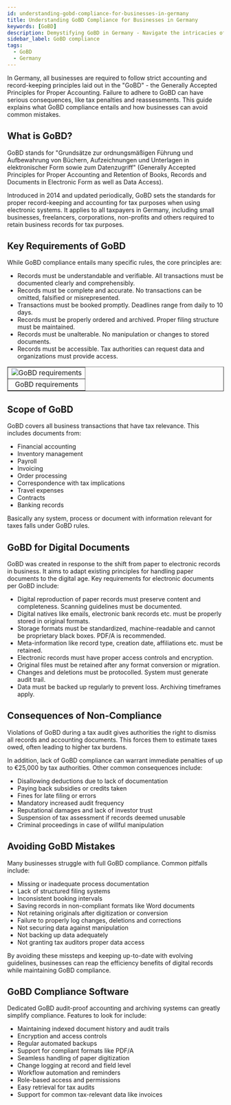 ```yaml
---
id: understanding-gobd-compliance-for-businesses-in-germany
title: Understanding GoBD Compliance for Businesses in Germany
keywords: [GoBD]
description: Demystifying GoBD in Germany - Navigate the intricacies of digital document management and compliance with our expertly crafted explainer article. Unlock key insights into Grundsätze zur ordnungsmäßigen Führung und Aufbewahrung von Büchern, Aufzeichnungen und Unterlagen in elektronischer Form und zum Datenzugriff (GoBD). Stay ahead in the world of German tax regulations with accurate information, compliance tips, and expert advice. Your go-to resource for mastering GoBD and ensuring seamless digital document compliance.
sidebar_label: GoBD compliance
tags:
  - GoBD
  - Germany
---
```


In Germany, all businesses are required to follow strict accounting and record-keeping principles laid out in the "GoBD" - the Generally Accepted Principles for Proper Accounting. Failure to adhere to GoBD can have serious consequences, like tax penalties and reassessments. This guide explains what GoBD compliance entails and how businesses can avoid common mistakes.

## What is GoBD?

GoBD stands for "Grundsätze zur ordnungsmäßigen Führung und Aufbewahrung von Büchern, Aufzeichnungen und Unterlagen in elektronischer Form sowie zum Datenzugriff" (Generally Accepted Principles for Proper Accounting and Retention of Books, Records and Documents in Electronic Form as well as Data Access). 

Introduced in 2014 and updated periodically, GoBD sets the standards for proper record-keeping and accounting for tax purposes when using electronic systems. It applies to all taxpayers in Germany, including small businesses, freelancers, corporations, non-profits and others required to retain business records for tax purposes.

## Key Requirements of GoBD

While GoBD compliance entails many specific rules, the core principles are:

- Records must be understandable and verifiable. All transactions must be documented clearly and comprehensibly.
- Records must be complete and accurate. No transactions can be omitted, falsified or misrepresented.
- Transactions must be booked promptly. Deadlines range from daily to 10 days.
- Records must be properly ordered and archived. Proper filing structure must be maintained.
- Records must be unalterable. No manipulation or changes to stored documents.
- Records must be accessible. Tax authorities can request data and organizations must provide access.

<table align="center" border="1px" border-color="#dedede"><tr><td>
  <img src="/docs/img/gobd.png" alt="GoBD requirements"/>
  </td></tr>
  <tr><td align="center">GoBD requirements</td></tr>
</table>

## Scope of GoBD

GoBD covers all business transactions that have tax relevance. This includes documents from:

- Financial accounting 
- Inventory management
- Payroll
- Invoicing 
- Order processing
- Correspondence with tax implications
- Travel expenses
- Contracts
- Banking records

Basically any system, process or document with information relevant for taxes falls under GoBD rules.

## GoBD for Digital Documents

GoBD was created in response to the shift from paper to electronic records in business. It aims to adapt existing principles for handling paper documents to the digital age. Key requirements for electronic documents per GoBD include:

- Digital reproduction of paper records must preserve content and completeness. Scanning guidelines must be documented.
- Digital natives like emails, electronic bank records etc. must be properly stored in original formats.
- Storage formats must be standardized, machine-readable and cannot be proprietary black boxes. PDF/A is recommended.
- Meta-information like record type, creation date, affiliations etc. must be retained.
- Electronic records must have proper access controls and encryption.
- Original files must be retained after any format conversion or migration. 
- Changes and deletions must be protocolled. System must generate audit trail.
- Data must be backed up regularly to prevent loss. Archiving timeframes apply.

## Consequences of Non-Compliance

Violations of GoBD during a tax audit gives authorities the right to dismiss all records and accounting documents. This forces them to estimate taxes owed, often leading to higher tax burdens.

In addition, lack of GoBD compliance can warrant immediate penalties of up to €25,000 by tax authorities. Other common consequences include:

- Disallowing deductions due to lack of documentation
- Paying back subsidies or credits taken
- Fines for late filing or errors 
- Mandatory increased audit frequency
- Reputational damages and lack of investor trust
- Suspension of tax assessment if records deemed unusable
- Criminal proceedings in case of willful manipulation

## Avoiding GoBD Mistakes 

Many businesses struggle with full GoBD compliance. Common pitfalls include:

- Missing or inadequate process documentation
- Lack of structured filing systems
- Inconsistent booking intervals
- Saving records in non-compliant formats like Word documents
- Not retaining originals after digitization or conversion
- Failure to properly log changes, deletions and corrections
- Not securing data against manipulation 
- Not backing up data adequately
- Not granting tax auditors proper data access

By avoiding these missteps and keeping up-to-date with evolving guidelines, businesses can reap the efficiency benefits of digital records while maintaining GoBD compliance.

## GoBD Compliance Software

Dedicated GoBD audit-proof accounting and archiving systems can greatly simplify compliance. Features to look for include:

- Maintaining indexed document history and audit trails
- Encryption and access controls 
- Regular automated backups 
- Support for compliant formats like PDF/A
- Seamless handling of paper digitization 
- Change logging at record and field level 
- Workflow automation and reminders
- Role-based access and permissions
- Easy retrieval for tax audits
- Support for common tax-relevant data like invoices

